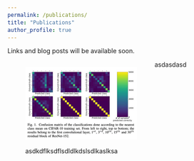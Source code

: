 ```yaml
---
permalink: /publications/
title: "Publications"
author_profile: true
---
```


Links and blog posts will be available soon.

<style>
figcaption {
  padding: 2px;
  text-align: left;
}
</style>

<div>

<div>
<figure style="width: 250px; float: left" class="align-left">
  <img src="/assets/publications/e2cmfig.png" alt=""></a>
  <p>asdkdflksdflsdldlkdslsdlkaslksa</p>
</figure>
</div>

<div>
asdasdasd
</div>

</div>


